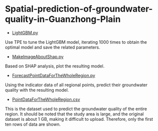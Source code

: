 # Spatial-prediction-of-groundwater-quality-in-Guanzhong-Plain
- [LightGBM.py](https://github.com/BD-Sengoku/Spatial-prediction-of-groundwater-quality-in-Guanzhong-Plain/blob/main/LightGBM.py)

Use TPE to tune the LightGBM model, iterating 1000 times to obtain the optimal model and save the related parameters.



- [MakeImageAboutShap.py](https://github.com/BD-Sengoku/Spatial-prediction-of-groundwater-quality-in-Guanzhong-Plain/blob/main/MakeImageAboutShap.py)

Based on SHAP analysis, plot the resulting model.



- [ForecastPointDataForTheWholeRegion.py](https://github.com/BD-Sengoku/Spatial-prediction-of-groundwater-quality-in-Guanzhong-Plain/blob/main/ForecastPointDataForTheWholeRegion.py)

Using the indicator data of all regional points, predict their groundwater quality with the resulting model.



- [PointDataForTheWholeRegion.csv](https://github.com/BD-Sengoku/Spatial-prediction-of-groundwater-quality-in-Guanzhong-Plain/blob/main/PointDataForTheWholeRegion.csv)

This is the dataset used to predict the groundwater quality of the entire region. It should be noted that the study area is large, and the original dataset is about 1 GB, making it difficult to upload. Therefore, only the first ten rows of data are shown.
